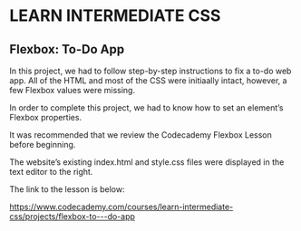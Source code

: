 LEARN INTERMEDIATE CSS
=======================

Flexbox: To-Do App
-------------------


In this project, we had to follow step-by-step instructions to fix a to-do web app. 
All of the HTML and most of the CSS were initiaally intact, however, a few Flexbox values were missing.

In order to complete this project, we had to know how to set an element’s Flexbox properties.

It was recommended that we review the Codecademy Flexbox Lesson before beginning.

The website’s existing index.html and style.css files were displayed in the text editor to the right.

The link to the lesson is below:

https://www.codecademy.com/courses/learn-intermediate-css/projects/flexbox-to---do-app
